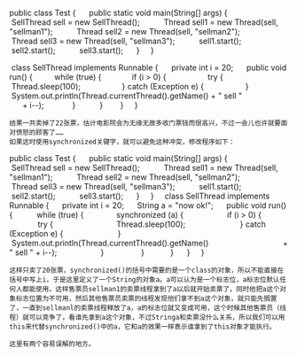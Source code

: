 public class Test {      public static void main(String[] args) {           SellThread sell = new SellThread();           Thread sell1 = new Thread(sell, "sellman1");           Thread sell2 = new Thread(sell, "sellman2");           Thread sell3 = new Thread(sell, "sellman3");           sell1.start();           sell2.start();           sell3.start();      }     }

 class SellThread implements Runnable {      private int i = 20;      public void run() {          while (true) {              if (i > 0) {                   try {                       Thread.sleep(100);                   } catch (Exception e) {                   }                   System.out.println(Thread.currentThread().getName() + " sell "                            + i--);             }           }        }     }

	结果一共卖掉了22张票，估计电影院会为无缘无故多收门票钱而很高兴，不过一会儿也许就要面对愤怒的顾客了……
	如果这时使用synchronized关键字，就可以避免这种冲突，修改程序如下：     

public class Test {      public static void main(String[] args) {           SellThread sell = new SellThread();           Thread sell1 = new Thread(sell, "sellman1");           Thread sell2 = new Thread(sell, "sellman2");           Thread sell3 = new Thread(sell, "sellman3");           sell1.start();           sell2.start();           sell3.start();      }     }     class SellThread implements Runnable {      private int i = 20;      String a = "now ok!";      public void run() {           while (true) {               synchronized (a) {                    if (i > 0) {                         try {                             Thread.sleep(100);                         } catch (Exception e) {                         }                         System.out.println(Thread.currentThread().getName()                                  + " sell " + i--);                    }                 }            }      }     }

	这样只卖了20张票，synchronized()的括号中需要的是一个class的对象，所以不能直接在括号中写上i，于是这里定义了一个String的对象a。a可以认为是一个标志位，a标志位默认任何人都能使用，这样售票员sellman1的卖票线程拿到了a以后就开始卖票了，同时他把a这个对象标志位置为不可用，然后其他售票员卖票的线程发现他们拿不到a这个对象，就只能先搁置了，一直到sellmanl的卖票线程释放了a，a的标志位就又变成可用，这个时候其他售票员（线程）就可以竞争了，看谁先拿到a这个对象，不过Stringa和卖票没什么关系，所以我们可以用this来代替synchronized()中的a，它和a的效果一样表示谁拿到了this对象才能执行。

	这里有两个容易误解的地方。
